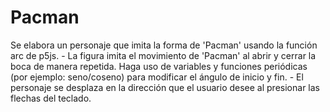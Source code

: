 # Pacman
 Se elabora un personaje que imita la forma de 'Pacman' usando la función arc de p5js. - La figura imita el movimiento de 'Pacman' al abrir y cerrar la boca de manera repetida. Haga uso de variables y funciones periódicas (por ejemplo: seno/coseno) para modificar el ángulo de inicio y fin. - El personaje se desplaza en la dirección que el usuario desee al presionar las flechas del teclado.
